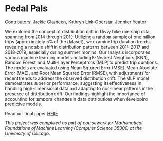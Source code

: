 # Pedal Pals

Contributors: Jackie Glasheen, Kathryn Link-Oberstar, Jennifer Yeaton

We explored the concept of distribution drift in Divvy bike ridership data, spanning from 2014 through 2019. Utilizing a random sample of one million trips (approximately 5% of the dataset), we examine trip duration trends, revealing a notable shift in distribution patterns between 2014-2017 and 2018-2019, especially during summer months. Our analysis incorporates various machine learning models including K-Nearest Neighbors (KNN), Random Forest, and Multi-Layer Perceptrons (MLP) to predict trip durations. The models are evaluated using Mean Squared Error (MSE), Mean Absolute Error (MAE), and Root Mean Squared Error (RMSE), with adjustments for recent trends to address the observed distribution drift. The MLP
model demonstrates superior performance, suggesting its effectiveness in handling high-dimensional data and adapting to non-linear patterns in the presence of distribution drift. Our findings highlight the importance of accounting for temporal changes in data distributions when developing predictive models.

Read our final paper [HERE](https://github.com/klinkoberstar/pedal_pals/blob/cc0779317ff0355c79b9d5acba20d83770c4e174/Concept%20Drift%20and%20Predicting%20Duration%20of%20Divvy%20Bike%20Trips.pdf)

*This project was completed as part of coursework for Mathematical Foundations of Machine Learning (Computer Science 35300) at the University of Chicago.*

